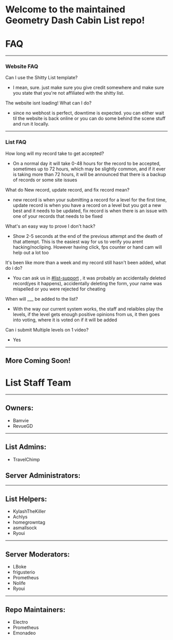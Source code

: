 # Welcome to the maintained Geometry Dash Cabin List repo!

# FAQ

---

### Website FAQ

Can I use the Shitty List template?

- I mean, sure. just make sure you give credit somewhere and make sure you state
  that you're not affiliated with the shitty list.

The website isnt loading! What can I do?

- since no webhost is perfect, downtime is expected. you can either wait til the
  website is back online or you can do some behind the scene stuff and run it
  locally.

---

### List FAQ

How long will my record take to get accepted?

- On a normal day it will take 0-48 hours for the record to be accepted,
  sometimes up to 72 hours, which may be slightly common, and if it ever is
  taking more than 72 hours, it will be announced that there is a backup of
  records or some site issues

What do New record, update record, and fix record mean?

- new record is when your submitting a record for a level for the first time,
  update record is when you have a record on a level but you got a new best and
  it needs to be updated, fix record is when there is an issue with one of your
  records that needs to be fixed

What's an easy way to prove I don't hack?

- Show 2-5 seconds at the end of the previous attempt and the death of that
  attempt. This is the easiest way for us to verify you arent hacking/nocliping.
  However having click, fps counter or hand cam will help out a lot too

It's been like more than a week and my record still hasn't been added, what do i
do?

- You can ask us in
  [#list-support](https://discord.com/channels/713151800932433972/744151240765603951)
  , it was probably an accidentally deleted record(yes it happens), accidentally
  deleting the form, your name was mispelled or you were rejected for cheating

When will \_\_\_ be added to the list?

- With the way our current system works, the staff and relaibles play the
  levels, if the level gets enough positive opinions from us, it then goes into
  voting, where it is voted on if it will be added

Can i submit Multiple levels on 1 video?

- Yes

---

## More Coming Soon!

# List Staff Team

---

## Owners:

- Bamvie
- RevueGD

---

## List Admins:

- TravelChimp

## Server Administrators:

---

## List Helpers:

- KylashTheKiller
- Achlys
- homegrowntag
- asmallsock
- Ryoui

---

## Server Moderators:

- LBoke
- frigusterio
- Prometheus
- Nolife
- Ryoui

---

## Repo Maintainers:

- Electro
- Prometheus
- Emonadeo
